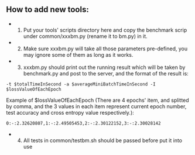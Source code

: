 ## How to add new tools: ##
- 1. Put your tools' scripts directory here and copy the benchmark scrip under common/xxxbm.py (rename it to <your tool name>bm.py) in it.
- 2. Make sure xxxbm.py will take all those parameters pre-defined, you may ignore some of them as long as it works.
- 3. xxxbm.py should print out the running result which will be taken by benchmark.py and post to the server, and the format of the result is:
```
-t $totalTimeInSecond -a $averageMiniBatchTimeInSecond -I $lossValueOfEachEpoch
```
Example of $lossValueOfEachEpoch (There are 4 epochs' item, and splitted by comma, and the 3 values in each item represent current epoch number, test accuracy and cross entropy value respectively.):
```
0:-:2.32620807,1:-:2.49505453,2:-:2.30122152,3:-:2.30028142
```
- 4. All tests in common/testbm.sh should be passed before put it into use
